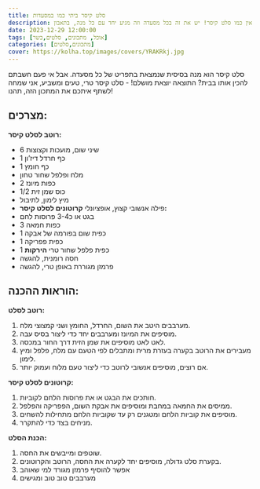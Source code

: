 ```yaml
---
title: סלט קיסר ביתי כמו במסעדות
description: בתכלס, אין כמו סלט קיסר! יש את זה בכל מסעדה וזה מגיע יחד עם כל מנה, בתאבון!
date: 2023-12-29 12:00:00
tags: [אוכל, מתכונים, סלטים,כשר]
categories: [מתכונים,סלטים]
cover: https://kolha.top/images/covers/YRAKRkj.jpg
---
```


סלט קיסר הוא מנה בסיסית שנמצאת בתפריט של כל מסעדה. אבל אי פעם חשבתם להכין אותו בבית? התוצאה יוצאת מושלם! - סלט קיסר טרי, טעים ומשביע, אני שמחה לשתף איתכם את המתכון הזה, תהנו!

## מצרכים:

**רוטב לסלט קיסר:**
-   6 שיני שום, מועכות וקצוצות
-   1 כף חרדל דיז’ון
-   1 כף חומץ
-   מלח ופלפל שחור טחון
-   2 כפות מיונז
-   1/2 כוס שמן זית
-   מיץ לימון, לתיבול
-   פילה אנשובי קצוץ, אופציונלי
**קרוטונים לסלט קיסר:**
-   בגט או כ3-4 פרוסות לחם
-   3 כפות חמאה
-   1 כפית שום בפורמה של אבקה
-   1 כפית פפריקה
-   1 כפית פלפל שחור טרי
**הירקות**
-   חסה רומנית, להגשה
-   פרמזן מגוררת באופן טרי, להגשה

## הוראות ההכנה: 

**רוטב לסלט:**
1.  מערבבים היטב את השום, החרדל, החומץ ושני קמצוצי מלח.
2.  מוסיפים את המיונז ומערבבים יחד כדי ליצור בסיס עבה.
3.  לאט לאט מוסיפים את שמן הזית דרך החור במכסה.
4.  מעבירים את הרוטב בקערה בעזרת מרית ומתבלים לפי הטעם עם מלח, פלפל ומיץ לימון.
5.  אם רוצים, מוסיפים אנשובי לרוטב כדי ליצור טעם מלוח ועמוק יותר.

**קרוטונים לסלט קיסר:**
1.  חותכים את הבגט או את פרוסות הלחם לקוביות.
2.  ממיסים את החמאה במחבת ומוסיפים את אבקת השום, הפפריקה והפלפל.
3.  מוסיפים את קוביות הלחם ומטגנים רק עד שקוביות הלחם מתחילות להשחים.
4.  מניחים בצד כדי להתקרר.

**הכנת הסלט:**
1.  שוטפים ומייבשים את החסה.
2.  בקערת סלט גדולה, מוסיפים יחד לקערה את החסה, הרוטב והקרוטונים.
3.  אפשר להוסיף פרמזן מגורד למי שאוהב
4.  מערבבים טוב טוב ומגישים


